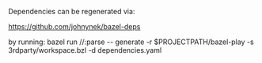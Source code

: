  Dependencies can be regenerated via:
 
 https://github.com/johnynek/bazel-deps
 
 by running:
 bazel run //:parse -- generate -r $PROJECTPATH/bazel-play -s 3rdparty/workspace.bzl -d dependencies.yaml